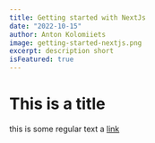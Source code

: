 ```yaml
---
title: Getting started with NextJs
date: "2022-10-15"
author: Anton Kolomiiets
image: getting-started-nextjs.png
excerpt: description short
isFeatured: true
---
```


# This is a title

this is some regular text a [link](https://logz.io)
